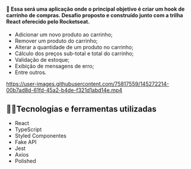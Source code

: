 #### 🎯 Essa será uma aplicação onde o principal objetivo é criar um hook de carrinho de compras. Desafio proposto e construído junto com a trilha React oferecido pelo Rocketseat.

- Adicionar um novo produto ao carrinho;
- Remover um produto do carrinho;
- Alterar a quantidade de um produto no carrinho;
- Cálculo dos preços sub-total e total do carrinho;
- Validação de estoque;
- Exibição de mensagens de erro;
- Entre outros.

https://user-images.githubusercontent.com/75817559/145272214-00b7ad8d-61fd-45a2-b4de-f321d1abd14e.mp4

## 👩‍🔧Tecnologias e ferramentas utilizadas
* React
* TypeScript
* Styled Componentes
* Fake API
* Jest
* Axios
* Polished











